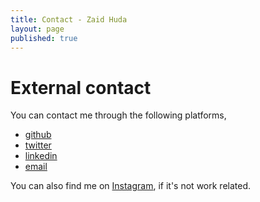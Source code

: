 ```yaml
---
title: Contact - Zaid Huda
layout: page
published: true
---
```


# External contact

You can contact me through the following platforms,

 - [github](https://github.com/zaidhuda)
 - [twitter](https://twitter.com/hudadiaz)
 - [linkedin](https://www.linkedin.com/in/zaid-huda)
 - [email](mailto:contact@zaidhuda.com)
 
You can also find me on [Instagram](https://www.instagram.com/hudadiaz/), if it's not work related.
